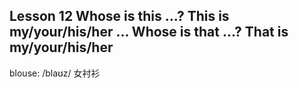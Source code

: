 ## Lesson 12 Whose is this ...? This is my/your/his/her ...   Whose is that ...? That is my/your/his/her

blouse: /blaʊz/ 女衬衫